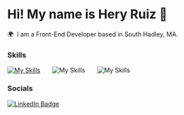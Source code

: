 Hi! My name is Hery Ruiz 🖖
========================================================================================================================================

🌍  I am a Front-End Developer based in South Hadley, MA.
<br/>

### Skills

[![My Skills](https://skillicons.dev/icons?i=html,css)](https://skillicons.dev) &nbsp;&nbsp;&nbsp;&nbsp;&nbsp; ![My Skills](https://skillicons.dev/icons?i=js,react) &nbsp;&nbsp;&nbsp;&nbsp;&nbsp; ![My Skills](https://skillicons.dev/icons?i=tailwind,figma)
<br/>

### Socials

<div id="badges">
  <a href="https://www.linkedin.com/in/heryruizdev/">
    <img src="https://img.shields.io/badge/LinkedIn-blue?style=for-the-badge&logo=linkedin&logoColor=white" alt="LinkedIn Badge"/>
  </a>
</div>

